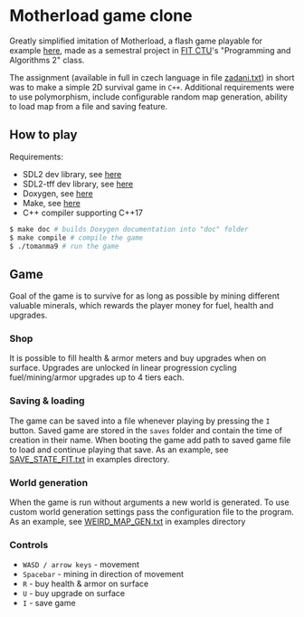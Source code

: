 # Motherload game clone

Greatly simplified imitation of Motherload,
a flash game playable for example [here](https://www.crazygames.com/game/motherload),
made as a semestral project in [FIT CTU](https://fit.cvut.cz/cs)'s "Programming and Algorithms 2" class.

The assignment (available in full in czech language in file [zadani.txt](zadani.txt)) in short was to make
a simple 2D survival game in `C++`. Additional requirements were to use polymorphism,
include configurable random map generation, ability to load map from a file and saving feature.

## How to play

Requirements:
- SDL2 dev library, see [here](https://wiki.libsdl.org/SDL2/Installation)
- SDL2-tff dev library, see [here](https://github.com/libsdl-org/SDL_ttf)
- Doxygen, see [here](https://www.doxygen.nl/)
- Make, see [here](https://www.gnu.org/software/make/)
- C++ compiler supporting C++17

````bash
$ make doc # builds Doxygen documentation into "doc" folder
$ make compile # compile the game 
$ ./tomanma9 # run the game
````


## Game

Goal of the game is to survive for as long as possible by mining different valuable
minerals, which rewards the player money for fuel, health and upgrades.

### Shop

It is possible to fill health & armor meters and buy upgrades when on surface.
Upgrades are unlocked ín linear progression cycling fuel/mining/armor upgrades up to 4 tiers each.

### Saving & loading

The game can be saved into a file whenever playing by pressing the `I` button.
Saved game are stored in the `saves` folder and contain the time of creation in their name.
When booting the game add path to saved game file to load and continue playing that save.
As an example, see [SAVE_STATE_FIT.txt](examples/SAVE_STATE_FIT.txt) in examples directory.

### World generation

When the game is run without arguments a new world is generated.
To use custom world generation settings pass the configuration file to the program.
As an example, see [WEIRD_MAP_GEN.txt](examples/WEIRD_MAP_GEN.txt) in examples directory

### Controls

- `WASD / arrow keys` - movement
- `Spacebar` - mining in direction of movement
- `R` - buy health & armor on surface
- `U` - buy upgrade on surface
- `I` - save game
